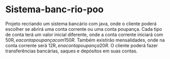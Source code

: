 # Sistema-banc-rio-poo
Projeto recriando um sistema bancário com java, onde o cliente poderá escolher se abrirá uma conta corrente ou uma conta poupança. 
Cada tipo de conta terá um valor inicial diferente, onde a conta corrente iniciará com 50R$, e a conta poupança com 150R$.
Também existirão mensalidades, onde na conta corrente será 12R$, e na conta poupança 20R$. O cliente poderá fazer transferências bancárias, saques e depósitos em suas contas. 

